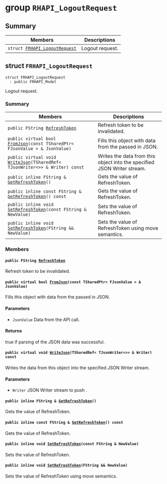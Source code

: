 # group `RHAPI_LogoutRequest` <a id="group__RHAPI__LogoutRequest"></a>

## Summary

 Members                        | Descriptions                                
--------------------------------|---------------------------------------------
`struct `[`FRHAPI_LogoutRequest`](#structFRHAPI__LogoutRequest) | Logout request.

## struct `FRHAPI_LogoutRequest` <a id="structFRHAPI__LogoutRequest"></a>

```
struct FRHAPI_LogoutRequest
  : public FRHAPI_Model
```

Logout request.

### Summary

 Members                        | Descriptions                                
--------------------------------|---------------------------------------------
`public FString `[`RefreshToken`](#structFRHAPI__LogoutRequest_1abc7366e4cbef7e9714bad37ee03609ff) | Refresh token to be invalidated.
`public virtual bool `[`FromJson`](#structFRHAPI__LogoutRequest_1a053f98882dcfa90b09399e9f7b39fdff)`(const TSharedPtr< FJsonValue > & JsonValue)` | Fills this object with data from the passed in JSON.
`public virtual void `[`WriteJson`](#structFRHAPI__LogoutRequest_1a25875ea79acb34006c6ef6407e86c25a)`(TSharedRef< TJsonWriter<>> & Writer) const` | Writes the data from this object into the specified JSON Writer stream.
`public inline FString & `[`GetRefreshToken`](#structFRHAPI__LogoutRequest_1af2e3e7f30a50267b81a354d0ceb25009)`()` | Gets the value of RefreshToken.
`public inline const FString & `[`GetRefreshToken`](#structFRHAPI__LogoutRequest_1a6764bdc3e83014b3521a4e98673ba2a7)`() const` | Gets the value of RefreshToken.
`public inline void `[`SetRefreshToken`](#structFRHAPI__LogoutRequest_1a906473df51492d591b0996bc599e346b)`(const FString & NewValue)` | Sets the value of RefreshToken.
`public inline void `[`SetRefreshToken`](#structFRHAPI__LogoutRequest_1ad589c35d8652a9f7b17a295dd28da9dd)`(FString && NewValue)` | Sets the value of RefreshToken using move semantics.

### Members

#### `public FString `[`RefreshToken`](#structFRHAPI__LogoutRequest_1abc7366e4cbef7e9714bad37ee03609ff) <a id="structFRHAPI__LogoutRequest_1abc7366e4cbef7e9714bad37ee03609ff"></a>

Refresh token to be invalidated.

#### `public virtual bool `[`FromJson`](#structFRHAPI__LogoutRequest_1a053f98882dcfa90b09399e9f7b39fdff)`(const TSharedPtr< FJsonValue > & JsonValue)` <a id="structFRHAPI__LogoutRequest_1a053f98882dcfa90b09399e9f7b39fdff"></a>

Fills this object with data from the passed in JSON.

#### Parameters
* `JsonValue` Data from the API call.

#### Returns
true if parsing of the JSON data was successful.

#### `public virtual void `[`WriteJson`](#structFRHAPI__LogoutRequest_1a25875ea79acb34006c6ef6407e86c25a)`(TSharedRef< TJsonWriter<>> & Writer) const` <a id="structFRHAPI__LogoutRequest_1a25875ea79acb34006c6ef6407e86c25a"></a>

Writes the data from this object into the specified JSON Writer stream.

#### Parameters
* `Writer` JSON Writer stream to push .

#### `public inline FString & `[`GetRefreshToken`](#structFRHAPI__LogoutRequest_1af2e3e7f30a50267b81a354d0ceb25009)`()` <a id="structFRHAPI__LogoutRequest_1af2e3e7f30a50267b81a354d0ceb25009"></a>

Gets the value of RefreshToken.

#### `public inline const FString & `[`GetRefreshToken`](#structFRHAPI__LogoutRequest_1a6764bdc3e83014b3521a4e98673ba2a7)`() const` <a id="structFRHAPI__LogoutRequest_1a6764bdc3e83014b3521a4e98673ba2a7"></a>

Gets the value of RefreshToken.

#### `public inline void `[`SetRefreshToken`](#structFRHAPI__LogoutRequest_1a906473df51492d591b0996bc599e346b)`(const FString & NewValue)` <a id="structFRHAPI__LogoutRequest_1a906473df51492d591b0996bc599e346b"></a>

Sets the value of RefreshToken.

#### `public inline void `[`SetRefreshToken`](#structFRHAPI__LogoutRequest_1ad589c35d8652a9f7b17a295dd28da9dd)`(FString && NewValue)` <a id="structFRHAPI__LogoutRequest_1ad589c35d8652a9f7b17a295dd28da9dd"></a>

Sets the value of RefreshToken using move semantics.


